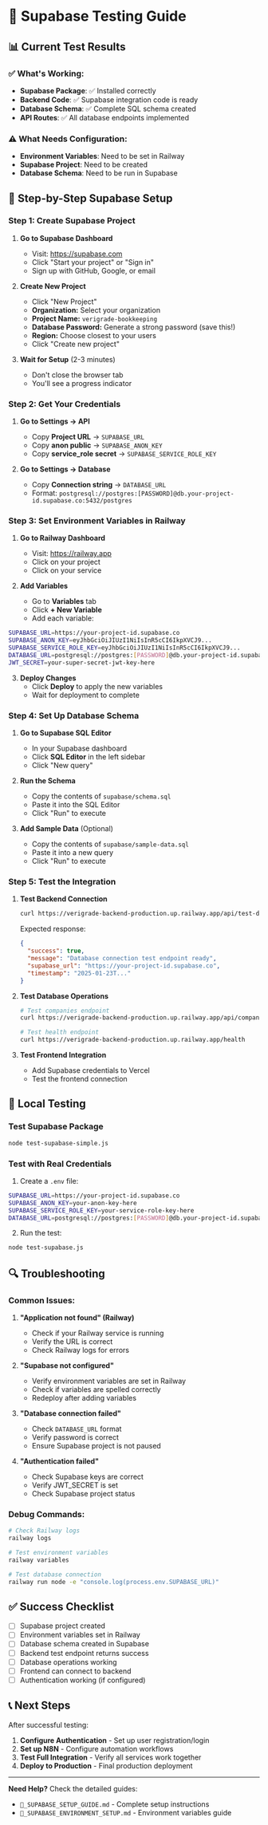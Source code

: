 # 🎯 Supabase Testing Guide

## 📊 Current Test Results

### ✅ What's Working:
- **Supabase Package**: ✅ Installed correctly
- **Backend Code**: ✅ Supabase integration code is ready
- **Database Schema**: ✅ Complete SQL schema created
- **API Routes**: ✅ All database endpoints implemented

### ⚠️ What Needs Configuration:
- **Environment Variables**: Need to be set in Railway
- **Supabase Project**: Need to be created
- **Database Schema**: Need to be run in Supabase

## 🚀 Step-by-Step Supabase Setup

### Step 1: Create Supabase Project

1. **Go to Supabase Dashboard**
   - Visit: https://supabase.com
   - Click "Start your project" or "Sign in"
   - Sign up with GitHub, Google, or email

2. **Create New Project**
   - Click "New Project"
   - **Organization:** Select your organization
   - **Project Name:** `verigrade-bookkeeping`
   - **Database Password:** Generate a strong password (save this!)
   - **Region:** Choose closest to your users
   - Click "Create new project"

3. **Wait for Setup** (2-3 minutes)
   - Don't close the browser tab
   - You'll see a progress indicator

### Step 2: Get Your Credentials

1. **Go to Settings → API**
   - Copy **Project URL** → `SUPABASE_URL`
   - Copy **anon public** → `SUPABASE_ANON_KEY`
   - Copy **service_role secret** → `SUPABASE_SERVICE_ROLE_KEY`

2. **Go to Settings → Database**
   - Copy **Connection string** → `DATABASE_URL`
   - Format: `postgresql://postgres:[PASSWORD]@db.your-project-id.supabase.co:5432/postgres`

### Step 3: Set Environment Variables in Railway

1. **Go to Railway Dashboard**
   - Visit: https://railway.app
   - Click on your project
   - Click on your service

2. **Add Variables**
   - Go to **Variables** tab
   - Click **+ New Variable**
   - Add each variable:

```bash
SUPABASE_URL=https://your-project-id.supabase.co
SUPABASE_ANON_KEY=eyJhbGciOiJIUzI1NiIsInR5cCI6IkpXVCJ9...
SUPABASE_SERVICE_ROLE_KEY=eyJhbGciOiJIUzI1NiIsInR5cCI6IkpXVCJ9...
DATABASE_URL=postgresql://postgres:[PASSWORD]@db.your-project-id.supabase.co:5432/postgres
JWT_SECRET=your-super-secret-jwt-key-here
```

3. **Deploy Changes**
   - Click **Deploy** to apply the new variables
   - Wait for deployment to complete

### Step 4: Set Up Database Schema

1. **Go to Supabase SQL Editor**
   - In your Supabase dashboard
   - Click **SQL Editor** in the left sidebar
   - Click "New query"

2. **Run the Schema**
   - Copy the contents of `supabase/schema.sql`
   - Paste it into the SQL Editor
   - Click "Run" to execute

3. **Add Sample Data** (Optional)
   - Copy the contents of `supabase/sample-data.sql`
   - Paste it into a new query
   - Click "Run" to execute

### Step 5: Test the Integration

1. **Test Backend Connection**
   ```bash
   curl https://verigrade-backend-production.up.railway.app/api/test-db
   ```
   
   Expected response:
   ```json
   {
     "success": true,
     "message": "Database connection test endpoint ready",
     "supabase_url": "https://your-project-id.supabase.co",
     "timestamp": "2025-01-23T..."
   }
   ```

2. **Test Database Operations**
   ```bash
   # Test companies endpoint
   curl https://verigrade-backend-production.up.railway.app/api/companies
   
   # Test health endpoint
   curl https://verigrade-backend-production.up.railway.app/health
   ```

3. **Test Frontend Integration**
   - Add Supabase credentials to Vercel
   - Test the frontend connection

## 🧪 Local Testing

### Test Supabase Package
```bash
node test-supabase-simple.js
```

### Test with Real Credentials
1. Create a `.env` file:
```bash
SUPABASE_URL=https://your-project-id.supabase.co
SUPABASE_ANON_KEY=your-anon-key-here
SUPABASE_SERVICE_ROLE_KEY=your-service-role-key-here
DATABASE_URL=postgresql://postgres:[PASSWORD]@db.your-project-id.supabase.co:5432/postgres
```

2. Run the test:
```bash
node test-supabase.js
```

## 🔍 Troubleshooting

### Common Issues:

1. **"Application not found" (Railway)**
   - Check if your Railway service is running
   - Verify the URL is correct
   - Check Railway logs for errors

2. **"Supabase not configured"**
   - Verify environment variables are set in Railway
   - Check if variables are spelled correctly
   - Redeploy after adding variables

3. **"Database connection failed"**
   - Check `DATABASE_URL` format
   - Verify password is correct
   - Ensure Supabase project is not paused

4. **"Authentication failed"**
   - Check Supabase keys are correct
   - Verify JWT_SECRET is set
   - Check Supabase project status

### Debug Commands:

```bash
# Check Railway logs
railway logs

# Test environment variables
railway variables

# Test database connection
railway run node -e "console.log(process.env.SUPABASE_URL)"
```

## ✅ Success Checklist

- [ ] Supabase project created
- [ ] Environment variables set in Railway
- [ ] Database schema created in Supabase
- [ ] Backend test endpoint returns success
- [ ] Database operations working
- [ ] Frontend can connect to backend
- [ ] Authentication working (if configured)

## 📞 Next Steps

After successful testing:
1. **Configure Authentication** - Set up user registration/login
2. **Set up N8N** - Configure automation workflows
3. **Test Full Integration** - Verify all services work together
4. **Deploy to Production** - Final production deployment

---

**Need Help?** Check the detailed guides:
- `🎯_SUPABASE_SETUP_GUIDE.md` - Complete setup instructions
- `🎯_SUPABASE_ENVIRONMENT_SETUP.md` - Environment variables guide



